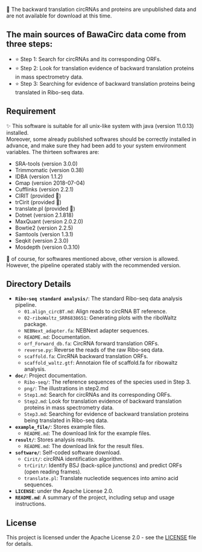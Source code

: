 🚨 The backward translation circRNAs and  proteins are unpublished data and are not available for download at this time.<br>

The main sources of BawaCirc data come from three steps:
----
* ⭐ Step 1: Search for circRNAs and its corresponding ORFs.
* ⭐ Step 2: Look for translation evidence of backward translation proteins in mass spectrometry data.
* ⭐ Step 3: Searching for evidence of backward translation proteins being translated in Ribo-seq data.
  
## Requirement
✨ This software is suitable for all unix-like system with java (version 11.0.13) installed.<br>
Moreover, some already published softwares should be correctly installed in advance, and
make sure they had been add to your system environment variables. The thirteen softwares are:<br>
* SRA-tools (version 3.0.0)<br>
* Trimmomatic (version 0.38)<br>
* IDBA (version 1.1.2)<br>
* Gmap (version 2018-07-04)<br>
* Cufflinks (version 2.2.1)<br>
* CIRIT (provided 🎉)<br>
* trCirit (provided 🎉)<br>
* translate.pl (provided 🎉)<br>
* Dotnet (version 2.1.818)<br>
* MaxQuant (version 2.0.2.0)<br>
* Bowtie2 (version 2.2.5)<br>
* Samtools (version 1.3.1)<br>
* Seqkit (version 2.3.0)<br>
* Mosdepth (version 0.3.10)<br>

🤔 of course, for softwares mentioned above, other version is allowed. However, the pipeline operated
stably with the recommended version. <br>

## Directory Details
- **`Ribo-seq standard analysis/`**: The standard Ribo-seq data analysis pipeline.
  - `01.align_circBT.md`: Align reads to circRNA BT reference.
  - `02-riboWaltz_SRR6838651`: Generating plots with the riboWaltz package.
  - `NEBNext_adapter.fa`: NEBNext adapter sequences.
  - `README.md`: Documentation.
  - `orf_Forward_db.fa`: CircRNA forward translation ORFs.
  - `reverse.py`: Reverse the reads of the raw Ribo-seq data.
  - `scaffold.fa`: CircRNA backward translation ORFs.
  - `scaffold_waltz.gtf`: Annotaion file of scaffold.fa for ribowaltz analysis.
- **`doc/`**: Project documentation.
  - `Ribo-seq/`: The reference sequences of the species used in Step 3.
  - `png/`: The illustrations in step2.md
  - `Step1.md`: Search for circRNAs and its corresponding ORFs.
  - `Step2.md`: Look for translation evidence of backward translation proteins in mass spectrometry data.
  - `Step3.md`: Searching for evidence of backward translation proteins being translated in Ribo-seq data.
- **`example_file/`**: Stores example files.
  - `README.md`: The download link for the example files.
- **`result/`**: Stores analysis results.
  - `README.md`: The download link for the result files.
- **`software/`**: Self-coded software download.
  - `Cirit/`: circRNA identification algorithm.
  - `trCirit/`: Identify BSJ (back-splice junctions) and predict ORFs (open reading frames).
  - `translate.pl`: Translate nucleotide sequences into amino acid sequences.
- **`LICENSE`**: under the Apache License 2.0.
- **`README.md`**: A summary of the project, including setup and usage instructions.

## License

This project is licensed under the Apache License 2.0 - see the [LICENSE](LICENSE) file for details.

